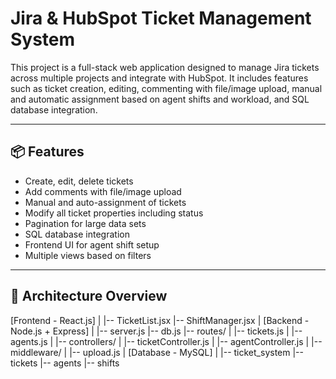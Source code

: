 # Jira & HubSpot Ticket Management System

This project is a full-stack web application designed to manage Jira tickets across multiple projects and integrate with HubSpot. It includes features such as ticket creation, editing, commenting with file/image upload, manual and automatic assignment based on agent shifts and workload, and SQL database integration.

---

## 📦 Features

- Create, edit, delete tickets
- Add comments with file/image upload
- Manual and auto-assignment of tickets
- Modify all ticket properties including status
- Pagination for large data sets
- SQL database integration
- Frontend UI for agent shift setup
- Multiple views based on filters

---

## 🧠 Architecture Overview

[Frontend - React.js]
    |
    |-- TicketList.jsx
    |-- ShiftManager.jsx
    |
[Backend - Node.js + Express]
    |
    |-- server.js
    |-- db.js
    |-- routes/
    |     |-- tickets.js
    |     |-- agents.js
    |
    |-- controllers/
    |     |-- ticketController.js
    |     |-- agentController.js
    |
    |-- middleware/
    |     |-- upload.js
    |
[Database - MySQL]
    |
    |-- ticket_system
          |-- tickets
          |-- agents
          |-- shifts
